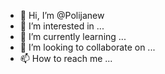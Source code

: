 - 👋 Hi, I’m @Polijanew
- 👀 I’m interested in ...
- 🌱 I’m currently learning ...
- 💞️ I’m looking to collaborate on ...
- 📫 How to reach me ...

<!---
Polijanew/Polijanew is a ✨ special ✨ repository because its `README.md` (this file) appears on your GitHub profile.
You can click the Preview link to take a look at your changes.
--->
